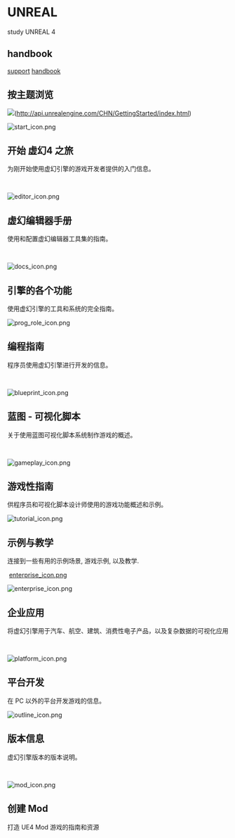 # UNREAL
study  UNREAL 4
## handbook
[support](https://www.unrealengine.com/zh-CN/support)
[handbook](http://api.unrealengine.com/CHN/index.html)

## 按主题浏览

![](http://api.unrealengine.com/images/start_icon.png)(http://api.unrealengine.com/CHN/GettingStarted/index.html)

![start_icon.png](http://api.unrealengine.com/images/start_icon.png)

## 开始 虚幻4 之旅

为刚开始使用虚幻引擎的游戏开发者提供的入门信息。

 [](http://api.unrealengine.com/CHN/Engine/Editor/index.html)

![editor_icon.png](http://api.unrealengine.com/images/editor_icon.png)

## 虚幻编辑器手册

使用和配置虚幻编辑器工具集的指南。

 [](http://api.unrealengine.com/CHN/Engine/index.html)

![docs_icon.png](http://api.unrealengine.com/images/docs_icon.png)

## 引擎的各个功能

使用虚幻引擎的工具和系统的完全指南。

[](http://api.unrealengine.com/CHN/Programming/index.html)

![prog_role_icon.png](http://api.unrealengine.com/images/prog_role_icon.png)

## 编程指南

程序员使用虚幻引擎进行开发的信息。

 [](http://api.unrealengine.com/CHN/Engine/Blueprints/index.html)

![blueprint_icon.png](http://api.unrealengine.com/images/blueprint_icon.png)

## 蓝图 - 可视化脚本

关于使用蓝图可视化脚本系统制作游戏的概述。

 [](http://api.unrealengine.com/CHN/Gameplay/index.html)

![gameplay_icon.png](http://api.unrealengine.com/images/gameplay_icon.png)

## 游戏性指南

供程序员和可视化脚本设计师使用的游戏功能概述和示例。

[](http://api.unrealengine.com/CHN/Resources/index.html)

![tutorial_icon.png](http://api.unrealengine.com/images/tutorial_icon.png)

## 示例与教学

连接到一些有用的示例场景, 游戏示例, 以及教学.

 [enterprise_icon.png](http://api.unrealengine.com/CHN/Enterprise/index.html)

![enterprise_icon.png](http://api.unrealengine.com/images/enterprise_icon.png)

## 企业应用

将虚幻引擎用于汽车、航空、建筑、消费性电子产品，以及复杂数据的可视化应用

 [](http://api.unrealengine.com/CHN/Platforms/index.html)

![platform_icon.png](http://api.unrealengine.com/images/platform_icon.png)

## 平台开发

在 PC 以外的平台开发游戏的信息。

[](http://api.unrealengine.com/CHN/Support/Builds/index.html)

![outline_icon.png](http://api.unrealengine.com/images/outline_icon.png)

## 版本信息

虚幻引擎版本的版本说明。

 [](http://api.unrealengine.com/CHN/Modding/index.html)

![mod_icon.png](http://api.unrealengine.com/images/mod_icon.png)

## 创建 Mod

打造 UE4 Mod 游戏的指南和资源
